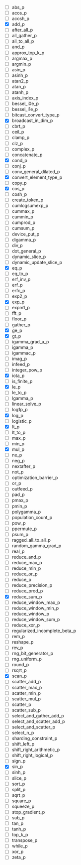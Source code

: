 - [ ] abs_p
- [ ] acos_p
- [ ] acosh_p
- [x] add_p
- [ ] after_all_p
- [ ] all_gather_p
- [ ] all_to_all_p
- [ ] and_p
- [ ] approx_top_k_p
- [ ] argmax_p
- [ ] argmin_p
- [ ] asin_p
- [ ] asinh_p
- [ ] atan2_p
- [ ] atan_p
- [ ] atanh_p
- [ ] axis_index_p
- [ ] bessel_i0e_p
- [ ] bessel_i1e_p
- [ ] bitcast_convert_type_p
- [x] broadcast_in_dim_p
- [ ] cbrt_p
- [ ] ceil_p
- [ ] clamp_p
- [ ] clz_p
- [ ] complex_p
- [ ] concatenate_p
- [x] cond_p
- [ ] conj_p
- [ ] conv_general_dilated_p
- [x] convert_element_type_p
- [ ] copy_p
- [x] cos_p
- [ ] cosh_p
- [ ] create_token_p
- [ ] cumlogsumexp_p
- [ ] cummax_p
- [ ] cummin_p
- [ ] cumprod_p
- [ ] cumsum_p
- [ ] device_put_p
- [ ] digamma_p
- [ ] div_p
- [ ] dot_general_p
- [ ] dynamic_slice_p
- [ ] dynamic_update_slice_p
- [x] eq_p
- [ ] eq_to_p
- [ ] erf_inv_p
- [ ] erf_p
- [ ] erfc_p
- [ ] exp2_p
- [x] exp_p
- [ ] expm1_p
- [ ] fft_p
- [ ] floor_p
- [ ] gather_p
- [x] ge_p
- [x] gt_p
- [ ] igamma_grad_a_p
- [ ] igamma_p
- [ ] igammac_p
- [ ] imag_p
- [ ] infeed_p
- [ ] integer_pow_p
- [x] iota_p
- [ ] is_finite_p
- [x] le_p
- [ ] le_to_p
- [ ] lgamma_p
- [ ] linear_solve_p
- [ ] log1p_p
- [x] log_p
- [ ] logistic_p
- [x] lt_p
- [ ] lt_to_p
- [ ] max_p
- [ ] min_p
- [x] mul_p
- [ ] ne_p
- [ ] neg_p
- [ ] nextafter_p
- [ ] not_p
- [ ] optimization_barrier_p
- [ ] or_p
- [ ] outfeed_p
- [ ] pad_p
- [ ] pmax_p
- [ ] pmin_p
- [ ] polygamma_p
- [ ] population_count_p
- [ ] pow_p
- [ ] ppermute_p
- [ ] psum_p
- [ ] ragged_all_to_all_p
- [ ] random_gamma_grad_p
- [ ] real_p
- [ ] reduce_and_p
- [ ] reduce_max_p
- [ ] reduce_min_p
- [ ] reduce_or_p
- [ ] reduce_p
- [ ] reduce_precision_p
- [ ] reduce_prod_p
- [x] reduce_sum_p
- [ ] reduce_window_max_p
- [ ] reduce_window_min_p
- [ ] reduce_window_p
- [ ] reduce_window_sum_p
- [ ] reduce_xor_p
- [ ] regularized_incomplete_beta_p
- [ ] rem_p
- [ ] reshape_p
- [ ] rev_p
- [ ] rng_bit_generator_p
- [ ] rng_uniform_p
- [ ] round_p
- [ ] rsqrt_p
- [x] scan_p
- [ ] scatter_add_p
- [ ] scatter_max_p
- [ ] scatter_min_p
- [ ] scatter_mul_p
- [ ] scatter_p
- [ ] scatter_sub_p
- [ ] select_and_gather_add_p
- [ ] select_and_scatter_add_p
- [ ] select_and_scatter_p
- [ ] select_n_p
- [ ] sharding_constraint_p
- [ ] shift_left_p
- [ ] shift_right_arithmetic_p
- [ ] shift_right_logical_p
- [ ] sign_p
- [x] sin_p
- [ ] sinh_p
- [ ] slice_p
- [ ] sort_p
- [ ] split_p
- [ ] sqrt_p
- [ ] square_p
- [ ] squeeze_p
- [ ] stop_gradient_p
- [ ] sub_p
- [ ] tan_p
- [ ] tanh_p
- [ ] top_k_p
- [ ] transpose_p
- [ ] while_p
- [ ] xor_p
- [ ] zeta_p
